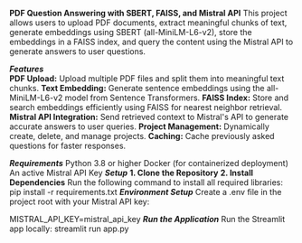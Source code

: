 **PDF Question Answering with SBERT, FAISS, and Mistral API**
This project allows users to upload PDF documents, extract meaningful chunks of text, generate embeddings using SBERT (all-MiniLM-L6-v2), store the embeddings in a FAISS index, and query the content using the Mistral API to generate answers to user questions.

***Features***<br>
**PDF Upload:** Upload multiple PDF files and split them into meaningful text chunks.
**Text Embedding:** Generate sentence embeddings using the all-MiniLM-L6-v2 model from Sentence Transformers.
**FAISS Index:** Store and search embeddings efficiently using FAISS for nearest neighbor retrieval.
**Mistral API Integration:** Send retrieved context to Mistral's API to generate accurate answers to user queries.
**Project Management:** Dynamically create, delete, and manage projects.
**Caching:** Cache previously asked questions for faster responses.

***Requirements***
Python 3.8 or higher
Docker (for containerized deployment)
An active Mistral API Key
***Setup***
**1. Clone the Repository**
**2. Install Dependencies**
Run the following command to install all required libraries:
pip install -r requirements.txt
***Environment Setup***
Create a .env file in the project root with your Mistral API key:

MISTRAL_API_KEY=mistral_api_key
***Run the Application***
Run the Streamlit app locally:
streamlit run app.py
